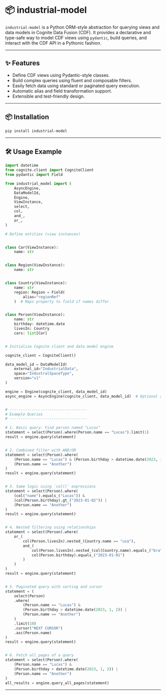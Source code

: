# 📦 industrial-model

`industrial-model` is a Python ORM-style abstraction for querying views and data models in Cognite Data Fusion (CDF). It provides a declarative and type-safe way to model CDF views using `pydantic`, build queries, and interact with the CDF API in a Pythonic fashion.

---

## ✨ Features

- Define CDF views using Pydantic-style classes.
- Build complex queries using fluent and composable filters.
- Easily fetch data using standard or paginated query execution.
- Automatic alias and field transformation support.
- Extensible and test-friendly design.

---

## 📦 Installation

```bash
pip install industrial-model
```

---

## 🛠️ Usage Example

```python
import datetime
from cognite.client import CogniteClient
from pydantic import Field

from industrial_model import (
    AsyncEngine,
    DataModelId,
    Engine,
    ViewInstance,
    select,
    col,
    and_,
    or_,
)

# Define entities (view instances)


class Car(ViewInstance):
    name: str


class Region(ViewInstance):
    name: str


class Country(ViewInstance):
    name: str
    region: Region = Field(
        alias="regionRef"
    )  # Maps property to field if names differ


class Person(ViewInstance):
    name: str
    birthday: datetime.date
    livesIn: Country
    cars: list[Car]


# Initialize Cognite client and data model engine

cognite_client = CogniteClient()

data_model_id = DataModelId(
    external_id="IndustrialData",
    space="IndustralSpaceType",
    version="v1"
)

engine = Engine(cognite_client, data_model_id)
async_engine = AsyncEngine(cognite_client, data_model_id)  # Optional async engine


# -----------------------------------
# Example Queries
# -----------------------------------

# 1. Basic query: Find person named "Lucas"
statement = select(Person).where(Person.name == "Lucas").limit(1)
result = engine.query(statement)


# 2. Combined filter with AND/OR
statement = select(Person).where(
    (Person.name == "Lucas") & (Person.birthday > datetime.date(2023, 1, 2)) |
    (Person.name == "Another")
)
result = engine.query(statement)


# 3. Same logic using `col()` expressions
statement = select(Person).where(
    (col("name").equals_("Lucas")) &
    (col(Person.birthday).gt_("2023-01-02")) |
    (Person.name == "Another")
)
result = engine.query(statement)


# 4. Nested filtering using relationships
statement = select(Person).where(
    or_(
        col(Person.livesIn).nested_(Country.name == "usa"),
        and_(
            col(Person.livesIn).nested_(col(Country.name).equals_("bra")),
            col(Person.birthday).equals_("2023-01-01")
        )
    )
)
result = engine.query(statement)


# 5. Paginated query with sorting and cursor
statement = (
    select(Person)
    .where(
        (Person.name == "Lucas") &
        (Person.birthday > datetime.date(2023, 1, 2)) |
        (Person.name == "Another")
    )
    .limit(10)
    .cursor("NEXT CURSOR")
    .asc(Person.name)
)
result = engine.query(statement)


# 6. Fetch all pages of a query
statement = select(Person).where(
    (Person.name == "Lucas") &
    (Person.birthday > datetime.date(2023, 1, 2)) |
    (Person.name == "Another")
)
all_results = engine.query_all_pages(statement)

```

---

